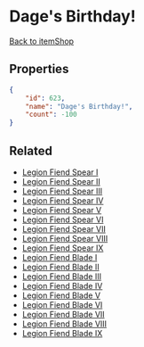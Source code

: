 # Dage's Birthday!

<no description available>

[Back to itemShop](../item-shops.md)

## Properties

```json
{
    "id": 623,
    "name": "Dage's Birthday!",
    "count": -100
}
```

## Related

- [Legion Fiend Spear I](../items/18721-legion-fiend-spear-i.md)
- [Legion Fiend Spear II](../items/18722-legion-fiend-spear-ii.md)
- [Legion Fiend Spear III](../items/18723-legion-fiend-spear-iii.md)
- [Legion Fiend Spear IV](../items/18724-legion-fiend-spear-iv.md)
- [Legion Fiend Spear V](../items/18725-legion-fiend-spear-v.md)
- [Legion Fiend Spear VI](../items/18726-legion-fiend-spear-vi.md)
- [Legion Fiend Spear VII](../items/18727-legion-fiend-spear-vii.md)
- [Legion Fiend Spear VIII](../items/18728-legion-fiend-spear-viii.md)
- [Legion Fiend Spear IX](../items/18729-legion-fiend-spear-ix.md)
- [Legion Fiend Blade I](../items/18730-legion-fiend-blade-i.md)
- [Legion Fiend Blade II](../items/18731-legion-fiend-blade-ii.md)
- [Legion Fiend Blade III](../items/18732-legion-fiend-blade-iii.md)
- [Legion Fiend Blade IV](../items/18733-legion-fiend-blade-iv.md)
- [Legion Fiend Blade V](../items/18734-legion-fiend-blade-v.md)
- [Legion Fiend Blade VI](../items/18735-legion-fiend-blade-vi.md)
- [Legion Fiend Blade VII](../items/18736-legion-fiend-blade-vii.md)
- [Legion Fiend Blade VIII](../items/18737-legion-fiend-blade-viii.md)
- [Legion Fiend Blade IX](../items/18738-legion-fiend-blade-ix.md)

